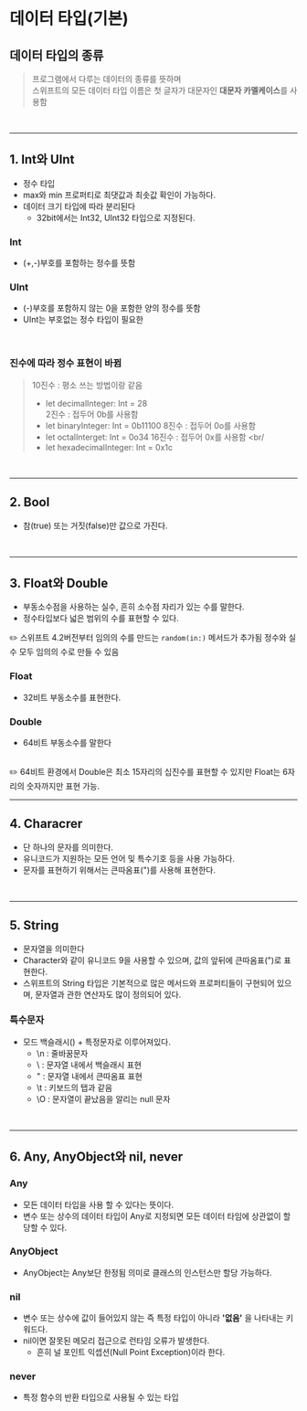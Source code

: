# 데이터 타입(기본)

## 데이터 타입의 종류
> 프로그램에서 다루는 데이터의 종류를 뜻하며 <br/>
> 스위프트의 모든 데이터 타입 이름은 첫 글자가 대문자인 **대문자 카멜케이스**를 사용함

<br/>

------------

## 1. Int와 UInt
- 정수 타입
- max와 min 프로퍼티로 최댓값과 최솟값 확인이 가능하다.
- 데이터 크기 타입에 따라 분리된다
  - 32bit에서는 Int32, UInt32 타입으로 지정된다.

### Int
- (+,-)부호를 포함하는 정수를 뜻함

### UInt
- (-)부호를 포함하지 않는 0을 포함한 양의 정수를 뜻함
- UInt는 부호없는 정수 타입이 필요한 

<br/>

### 진수에 따라 정수 표현이 바뀜
> 10진수 : 평소 쓰는 방법이랑 같음 
> - let decimalInteger: Int = 28<br/>
>  2진수 : 접두어 0b를 사용함 <br/>
>  - let binaryInteger: Int = 0b11100
>  8진수 : 접두어 0o를 사용함 <br/>
>  - let octalInterget: Int = 0o34
> 16진수 : 접두어 0x를 사용함 <br/
> - let hexadecimalInteger: Int = 0x1c

<br/>

-------------
## 2. Bool
- 참(true) 또는 거짓(false)만 값으로 가진다.

<br/>

-------------

## 3. Float와 Double
- 부동소수점을 사용하는 실수, 흔히 소수점 자리가 있는 수를 말한다.
- 정수타입보다 넓은 범위의 수를 표현할 수 있다.
  
 ✏️ 스위프트 4.2버전부터 임의의 수를 만드는 `random(in:)` 메서드가 추가됨
  정수와 실수 모두 임의의 수로 만들 수 있음
  
### Float
- 32비트 부동소수를 표현한다.
  
### Double
- 64비트 부동소수를 말한다
<br/>
✏️ 64비트 환경에서 Double은 최소 15자리의 십진수를 표현할 수 있지만
Float는 6자리의 숫자까지만 표현 가능.

<br/>

---------------

## 4. Characrer
- 단 하나의 문자를 의미한다.
- 유니코드가 지원하는 모든 언어 및 특수기호 등을 사용 가능하다.
- 문자를 표현하기 위해서는 큰따옴표(")를 사용해 표현한다.
  
<br/>

-------------

## 5. String
- 문자열을 의미한다
- Character와 같이 유니코드 9을 사용할 수 있으며, 값의 앞뒤에 큰따옴표(")로 표현한다.
- 스위프트의 String 타입은 기본적으로 많은 메서드와 프로퍼티들이 구현되어 있으며, 문자열과 관한 연산자도 많이 정의되어 있다.

### 특수문자
- 모드 백슬래시(\) + 특정문자로 이루어져있다.
  - \n : 줄바꿈문자
  - \\ : 문자열 내에서 백슬래시 표현
  - \" : 문자열 내에서 큰따옴표 표현
  - \t : 키보드의 탭과 같음
  - \O : 문자열이 끝났음을 알리는 null 문자
 
<br/>

-------------

## 6. Any, AnyObject와 nil, never

### Any
- 모든 데이터 타입을 사용 할 수 있다는 뜻이다.
- 변수 또는 상수의 데이터 타입이 Any로 지정되면 모든 데이터 타임에 상관없이 할당할 수 있다.

### AnyObject
- AnyObject는 Any보단 한정됨 의미로 클래스의 인스턴스만 할당 가능하다.

### nil
- 변수 또는 상수에 값이 들어있지 않는 즉 특정 타입이 아니라 **'없음'** 을 나타내는 키워드다.
- nil이면 잘못된 메모리 접근으로 런타임 오류가 발생한다.
  - 흔히 널 포인트 익셉션(Null Point Exception)이라 한다.

### never
- 특정 함수의 반환 타입으로 사용될 수 있는 타입


